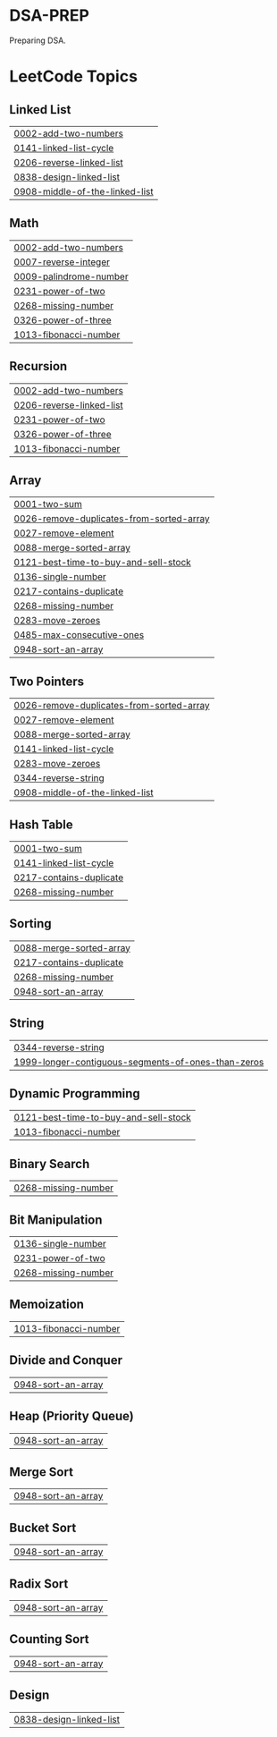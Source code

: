 # DSA-PREP
Preparing DSA.

<!---LeetCode Topics Start-->
# LeetCode Topics
## Linked List
|  |
| ------- |
| [0002-add-two-numbers](https://github.com/ankurpandey27/DSA-PREP/tree/master/0002-add-two-numbers) |
| [0141-linked-list-cycle](https://github.com/ankurpandey27/DSA-PREP/tree/master/0141-linked-list-cycle) |
| [0206-reverse-linked-list](https://github.com/ankurpandey27/DSA-PREP/tree/master/0206-reverse-linked-list) |
| [0838-design-linked-list](https://github.com/ankurpandey27/DSA-PREP/tree/master/0838-design-linked-list) |
| [0908-middle-of-the-linked-list](https://github.com/ankurpandey27/DSA-PREP/tree/master/0908-middle-of-the-linked-list) |
## Math
|  |
| ------- |
| [0002-add-two-numbers](https://github.com/ankurpandey27/DSA-PREP/tree/master/0002-add-two-numbers) |
| [0007-reverse-integer](https://github.com/ankurpandey27/DSA-PREP/tree/master/0007-reverse-integer) |
| [0009-palindrome-number](https://github.com/ankurpandey27/DSA-PREP/tree/master/0009-palindrome-number) |
| [0231-power-of-two](https://github.com/ankurpandey27/DSA-PREP/tree/master/0231-power-of-two) |
| [0268-missing-number](https://github.com/ankurpandey27/DSA-PREP/tree/master/0268-missing-number) |
| [0326-power-of-three](https://github.com/ankurpandey27/DSA-PREP/tree/master/0326-power-of-three) |
| [1013-fibonacci-number](https://github.com/ankurpandey27/DSA-PREP/tree/master/1013-fibonacci-number) |
## Recursion
|  |
| ------- |
| [0002-add-two-numbers](https://github.com/ankurpandey27/DSA-PREP/tree/master/0002-add-two-numbers) |
| [0206-reverse-linked-list](https://github.com/ankurpandey27/DSA-PREP/tree/master/0206-reverse-linked-list) |
| [0231-power-of-two](https://github.com/ankurpandey27/DSA-PREP/tree/master/0231-power-of-two) |
| [0326-power-of-three](https://github.com/ankurpandey27/DSA-PREP/tree/master/0326-power-of-three) |
| [1013-fibonacci-number](https://github.com/ankurpandey27/DSA-PREP/tree/master/1013-fibonacci-number) |
## Array
|  |
| ------- |
| [0001-two-sum](https://github.com/ankurpandey27/DSA-PREP/tree/master/0001-two-sum) |
| [0026-remove-duplicates-from-sorted-array](https://github.com/ankurpandey27/DSA-PREP/tree/master/0026-remove-duplicates-from-sorted-array) |
| [0027-remove-element](https://github.com/ankurpandey27/DSA-PREP/tree/master/0027-remove-element) |
| [0088-merge-sorted-array](https://github.com/ankurpandey27/DSA-PREP/tree/master/0088-merge-sorted-array) |
| [0121-best-time-to-buy-and-sell-stock](https://github.com/ankurpandey27/DSA-PREP/tree/master/0121-best-time-to-buy-and-sell-stock) |
| [0136-single-number](https://github.com/ankurpandey27/DSA-PREP/tree/master/0136-single-number) |
| [0217-contains-duplicate](https://github.com/ankurpandey27/DSA-PREP/tree/master/0217-contains-duplicate) |
| [0268-missing-number](https://github.com/ankurpandey27/DSA-PREP/tree/master/0268-missing-number) |
| [0283-move-zeroes](https://github.com/ankurpandey27/DSA-PREP/tree/master/0283-move-zeroes) |
| [0485-max-consecutive-ones](https://github.com/ankurpandey27/DSA-PREP/tree/master/0485-max-consecutive-ones) |
| [0948-sort-an-array](https://github.com/ankurpandey27/DSA-PREP/tree/master/0948-sort-an-array) |
## Two Pointers
|  |
| ------- |
| [0026-remove-duplicates-from-sorted-array](https://github.com/ankurpandey27/DSA-PREP/tree/master/0026-remove-duplicates-from-sorted-array) |
| [0027-remove-element](https://github.com/ankurpandey27/DSA-PREP/tree/master/0027-remove-element) |
| [0088-merge-sorted-array](https://github.com/ankurpandey27/DSA-PREP/tree/master/0088-merge-sorted-array) |
| [0141-linked-list-cycle](https://github.com/ankurpandey27/DSA-PREP/tree/master/0141-linked-list-cycle) |
| [0283-move-zeroes](https://github.com/ankurpandey27/DSA-PREP/tree/master/0283-move-zeroes) |
| [0344-reverse-string](https://github.com/ankurpandey27/DSA-PREP/tree/master/0344-reverse-string) |
| [0908-middle-of-the-linked-list](https://github.com/ankurpandey27/DSA-PREP/tree/master/0908-middle-of-the-linked-list) |
## Hash Table
|  |
| ------- |
| [0001-two-sum](https://github.com/ankurpandey27/DSA-PREP/tree/master/0001-two-sum) |
| [0141-linked-list-cycle](https://github.com/ankurpandey27/DSA-PREP/tree/master/0141-linked-list-cycle) |
| [0217-contains-duplicate](https://github.com/ankurpandey27/DSA-PREP/tree/master/0217-contains-duplicate) |
| [0268-missing-number](https://github.com/ankurpandey27/DSA-PREP/tree/master/0268-missing-number) |
## Sorting
|  |
| ------- |
| [0088-merge-sorted-array](https://github.com/ankurpandey27/DSA-PREP/tree/master/0088-merge-sorted-array) |
| [0217-contains-duplicate](https://github.com/ankurpandey27/DSA-PREP/tree/master/0217-contains-duplicate) |
| [0268-missing-number](https://github.com/ankurpandey27/DSA-PREP/tree/master/0268-missing-number) |
| [0948-sort-an-array](https://github.com/ankurpandey27/DSA-PREP/tree/master/0948-sort-an-array) |
## String
|  |
| ------- |
| [0344-reverse-string](https://github.com/ankurpandey27/DSA-PREP/tree/master/0344-reverse-string) |
| [1999-longer-contiguous-segments-of-ones-than-zeros](https://github.com/ankurpandey27/DSA-PREP/tree/master/1999-longer-contiguous-segments-of-ones-than-zeros) |
## Dynamic Programming
|  |
| ------- |
| [0121-best-time-to-buy-and-sell-stock](https://github.com/ankurpandey27/DSA-PREP/tree/master/0121-best-time-to-buy-and-sell-stock) |
| [1013-fibonacci-number](https://github.com/ankurpandey27/DSA-PREP/tree/master/1013-fibonacci-number) |
## Binary Search
|  |
| ------- |
| [0268-missing-number](https://github.com/ankurpandey27/DSA-PREP/tree/master/0268-missing-number) |
## Bit Manipulation
|  |
| ------- |
| [0136-single-number](https://github.com/ankurpandey27/DSA-PREP/tree/master/0136-single-number) |
| [0231-power-of-two](https://github.com/ankurpandey27/DSA-PREP/tree/master/0231-power-of-two) |
| [0268-missing-number](https://github.com/ankurpandey27/DSA-PREP/tree/master/0268-missing-number) |
## Memoization
|  |
| ------- |
| [1013-fibonacci-number](https://github.com/ankurpandey27/DSA-PREP/tree/master/1013-fibonacci-number) |
## Divide and Conquer
|  |
| ------- |
| [0948-sort-an-array](https://github.com/ankurpandey27/DSA-PREP/tree/master/0948-sort-an-array) |
## Heap (Priority Queue)
|  |
| ------- |
| [0948-sort-an-array](https://github.com/ankurpandey27/DSA-PREP/tree/master/0948-sort-an-array) |
## Merge Sort
|  |
| ------- |
| [0948-sort-an-array](https://github.com/ankurpandey27/DSA-PREP/tree/master/0948-sort-an-array) |
## Bucket Sort
|  |
| ------- |
| [0948-sort-an-array](https://github.com/ankurpandey27/DSA-PREP/tree/master/0948-sort-an-array) |
## Radix Sort
|  |
| ------- |
| [0948-sort-an-array](https://github.com/ankurpandey27/DSA-PREP/tree/master/0948-sort-an-array) |
## Counting Sort
|  |
| ------- |
| [0948-sort-an-array](https://github.com/ankurpandey27/DSA-PREP/tree/master/0948-sort-an-array) |
## Design
|  |
| ------- |
| [0838-design-linked-list](https://github.com/ankurpandey27/DSA-PREP/tree/master/0838-design-linked-list) |
<!---LeetCode Topics End-->